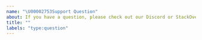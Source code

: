 ```yaml
---
name: "\U00002753Support Question"
about: If you have a question, please check out our Discord or StackOverflow!
title: ""
labels: "type:question"
---
```


<!--
We primarily use GitHub as an issue tracker; for usage and support questions, please check out these resources below. Thanks!

* Website: https://markojs.com/
* Chat: https://discord.gg/RFGxYGs
* StackOverflow: https://stackoverflow.com/questions/tagged/marko using the tag `marko`
-->
